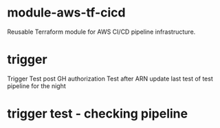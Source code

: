 # module-aws-tf-cicd
Reusable Terraform module for AWS CI/CD pipeline infrastructure.
# trigger
<!-- Trigger test: 2025-04-12 -->
Trigger Test post GH authorization
Test after ARN update
last test of test pipeline for the night

# trigger test - checking pipeline
